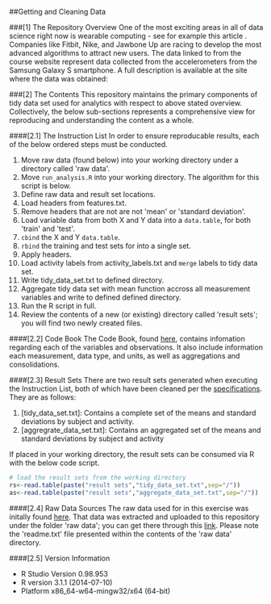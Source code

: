 ##Getting and Cleaning Data

###[1] The Repository Overview
One of the most exciting areas in all of data science right now is wearable computing - see for example this article . Companies like Fitbit, Nike, and Jawbone Up are racing to develop the most advanced algorithms to attract new users. The data linked to from the course website represent data collected from the accelerometers from the Samsung Galaxy S smartphone. A full description is available at the site where the data was obtained: 

###[2] The Contents
This repository maintains the primary components of tidy data set used for analytics with respect to above stated overview.  Collectively, the below sub-sections represents a comprehensive view for reproducing and understanding the content as a whole.

####[2.1] The Instruction List
In order to ensure reproducable results, each of the below ordered steps must be conducted.

1. Move raw data (found below) into your working directory under a directory called 'raw data'.
2. Move `run_analysis.R` into your working directory. The algorithm for this script is below.
  1. Define raw data and result set locations.
  2. Load headers from features.txt.
  3. Remove headers that are not are not 'mean' or 'standard deviation'.
  4. Load variable data from both X and Y data into a `data.table`, for both 'train' and 'test'.
  5. `cbind` the X and Y `data.table`.
  6. `rbind` the training and test sets for into a single set.
  7. Apply headers.
  8. Load activity labels from activity_labels.txt and `merge` labels to tidy data set.
  9. Write tidy_data_set.txt to defined directory.
  10. Aggregate tidy data set with mean function accross all measurement variables and write to defined defined directory.
3. Run the R script in full.
4. Review the contents of a new (or existing) directory called 'result sets'; you will find two newly created files.

####[2.2] Code Book
The Code Book, found [here](https://github.com/mjfii/Getting-and-Cleaning-Data/blob/master/codebook.md), contains infomation regarding each of the variables and observations.  It also include information each measurement, data type, and units, as well as aggregations and consolidations.

####[2.3] Result Sets
There are two result sets generated when executing the Instruction List, both of which have been cleaned per the [specifications](https://github.com/mjfii/Getting-and-Cleaning-Data/blob/master/assignment.md).  They are as follows:

1. [tidy_data_set.txt]: Contains a complete set of the means and standard deviations by subject and activity. 
2. [aggregrate_data_set.txt]: Contains an aggregated set of the means and standard deviations by subject and activity

If placed in your working directory, the result sets can be consumed via R with the below code script.

```R
# load the result sets from the working directory
rs<-read.table(paste("result sets","tidy_data_set.txt",sep="/"))
as<-read.table(paste("result sets","aggregate_data_set.txt",sep="/"))
```

####[2.4] Raw Data Sources
The raw data used for in this exercise was initally found [here](https://d396qusza40orc.cloudfront.net/getdata%2Fprojectfiles%2FUCI%20HAR%20Dataset.zip).  That data was extracted and uploaded to this repository under the folder 'raw data'; you can get there through this [link](https://github.com/mjfii/Getting-and-Cleaning-Data/tree/master/raw%20data).  Please note the 'readme.txt' file presented within the contents of the 'raw data' directory.

####[2.5] Version Information
- R Studio Version 0.98.953
- R version 3.1.1 (2014-07-10)
- Platform x86_64-w64-mingw32/x64 (64-bit)

